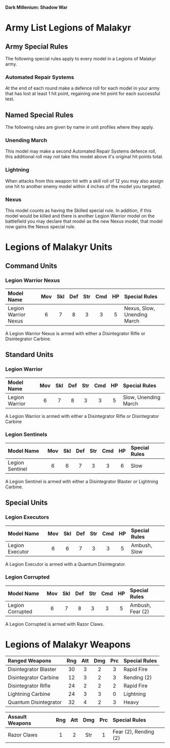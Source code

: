 **Dark Millenium: Shadow War**

Army List Legions of Malakyr
============================

## Army Special Rules

The following special rules apply to every model in a Legions of Malakyr army.

### Automated Repair Systems

At the end of each round make a defence roll for each model in your army that has lost at least 1 hit point, regaining one hit point for each successful test.

## Named Special Rules

The following rules are given by name in unit profiles where they apply.

### Unending March

This model may make a second Automated Repair Systems defence roll, this additional roll may not take this model above it's original hit points total.

### Lightning

When attacks from this weapon hit with a skill roll of 12 you may also assign one hit to another enemy model within 4 inches of the model you targeted.

### Nexus

This model counts as having the Skilled special rule. In addition, if this model would be killed and there is another Legion Warrior model on the battlefield you may declare that model as the new Nexus model, that model now gains the Nexus special rule.

Legions of Malakyr Units
========================

## Command Units

### Legion Warrior Nexus

| Model Name            | Mov | Skl | Def | Str | Cmd | HP  | Special Rules                  |
| :-------------------- | :-: | :-: | :-: | :-: | :-: | :-: | :----------------------------- |
| Legion Warrior Nexus  | 6   | 7   | 8   | 3   | 3   | 5   | Nexus, Slow, Unending March    |

A Legion Warrior Nexus is armed with either a Disintegrator Rifle or Disintegrator Carbine.

## Standard Units

### Legion Warrior

| Model Name            | Mov | Skl | Def | Str | Cmd | HP  | Special Rules                  |
| :-------------------- | :-: | :-: | :-: | :-: | :-: | :-: | :----------------------------- |
| Legion Warrior        | 6   | 7   | 8   | 3   | 3   | 5   | Slow, Unending March           |

A Legion Warrior is armed with either a Disintegrator Rifle or Disintegrator Carbine

### Legion Sentinels

| Model Name            | Mov | Skl | Def | Str | Cmd | HP  | Special Rules                  |
| :-------------------- | :-: | :-: | :-: | :-: | :-: | :-: | :----------------------------- |
| Legion Sentinel       | 6   | 6   | 7   | 3   | 3   | 6   | Slow                           |

A Legion Sentinel is armed with either a Disintegrator Blaster or Lightning Carbine.

## Special Units

### Legion Executors

| Model Name            | Mov | Skl | Def | Str | Cmd | HP  | Special Rules                  |
| :-------------------- | :-: | :-: | :-: | :-: | :-: | :-: | :----------------------------- |
| Legion Executor       | 6   | 6   | 7   | 3   | 3   | 5   | Ambush, Slow                   |

A Legion Executor is armed with a Quantum Disintegrator.

### Legion Corrupted

| Model Name            | Mov | Skl | Def | Str | Cmd | HP  | Special Rules                  |
| :-------------------- | :-: | :-: | :-: | :-: | :-: | :-: | :----------------------------- |
| Legion Corrupted      | 6   | 7   | 8   | 3   | 3   | 5   | Ambush, Fear (2)               |

A Legion Corrupted is armed with Razor Claws.

<!-- TO BE ADDED
## Elite Units
-->

Legions of Malakyr Weapons
==========================

| Ranged Weapons             | Rng | Att | Dmg | Prc | Special Rules                          |
| :------------------------- | :-: | :-: | :-: | :-: | :------------------------------------- |
| Disintegrator Blaster      | 30  | 3   | 2   | 3   | Rapid Fire                             |
| Disintegrator Carbine      | 12  | 3   | 2   | 3   | Rending (2)                            |
| Disintegrator Rifle        | 24  | 2   | 2   | 2   | Rapid Fire                             |
| Lightning Carbine          | 24  | 3   | 3   | 0   | Lightning                              |
| Quantum Disintegrator      | 32  | 4   | 2   | 3   | Heavy                                  |

| Assault Weapons            | Rng | Att | Dmg | Prc | Special Rules                          |
| :------------------------- | :-: | :-: | :-: | :-: | :------------------------------------- |
| Razor Claws                | 1   | 2   | Str | 1   | Fear (2), Rending (2)                  |